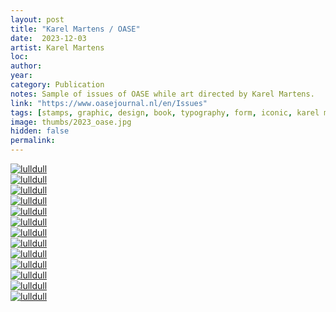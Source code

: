 ```yaml
---
layout: post
title: "Karel Martens / OASE"
date:  2023-12-03
artist: Karel Martens
loc: 
author: 
year: 
category: Publication
notes: Sample of issues of OASE while art directed by Karel Martens.
link: "https://www.oasejournal.nl/en/Issues"
tags: [stamps, graphic, design, book, typography, form, iconic, karel martens]
image: thumbs/2023_oase.jpg
hidden: false
permalink:
---
```


<div class="post_image">
	<a href="{{ site.baseurl }}/images/posts/2023_oase/001.jpg" target="_blank">
	<img src="{{ site.baseurl }}/images/posts/2023_oase/001.jpg" alt="lulldull"></a>
</div>

<div class="post_image">
	<a href="{{ site.baseurl }}/images/posts/2023_oase/000.jpg" target="_blank">
	<img src="{{ site.baseurl }}/images/posts/2023_oase/000.jpg" alt="lulldull"></a>
</div>

<div class="post_image">
	<a href="{{ site.baseurl }}/images/posts/2023_oase/002.jpg" target="_blank">
	<img src="{{ site.baseurl }}/images/posts/2023_oase/002.jpg" alt="lulldull"></a>
</div>

<div class="post_image">
	<a href="{{ site.baseurl }}/images/posts/2023_oase/003.jpg" target="_blank">
	<img src="{{ site.baseurl }}/images/posts/2023_oase/003.jpg" alt="lulldull"></a>
</div>

<div class="post_image">
	<a href="{{ site.baseurl }}/images/posts/2023_oase/004.jpg" target="_blank">
	<img src="{{ site.baseurl }}/images/posts/2023_oase/004.jpg" alt="lulldull"></a>
</div>

<div class="post_image">
	<a href="{{ site.baseurl }}/images/posts/2023_oase/005.jpg" target="_blank">
	<img src="{{ site.baseurl }}/images/posts/2023_oase/005.jpg" alt="lulldull"></a>
</div>

<div class="post_image">
	<a href="{{ site.baseurl }}/images/posts/2023_oase/006.jpg" target="_blank">
	<img src="{{ site.baseurl }}/images/posts/2023_oase/006.jpg" alt="lulldull"></a>
</div>

<div class="post_image">
	<a href="{{ site.baseurl }}/images/posts/2023_oase/007.jpg" target="_blank">
	<img src="{{ site.baseurl }}/images/posts/2023_oase/007.jpg" alt="lulldull"></a>
</div>


<div class="post_image">
	<a href="{{ site.baseurl }}/images/posts/2023_oase/008.jpg" target="_blank">
	<img src="{{ site.baseurl }}/images/posts/2023_oase/008.jpg" alt="lulldull"></a>
</div>

<div class="post_image">
	<a href="{{ site.baseurl }}/images/posts/2023_oase/009.jpg" target="_blank">
	<img src="{{ site.baseurl }}/images/posts/2023_oase/009.jpg" alt="lulldull"></a>
</div>

<div class="post_image">
	<a href="{{ site.baseurl }}/images/posts/2023_oase/010.jpg" target="_blank">
	<img src="{{ site.baseurl }}/images/posts/2023_oase/010.jpg" alt="lulldull"></a>
</div>


<div class="post_image">
	<a href="{{ site.baseurl }}/images/posts/2023_oase/011.jpg" target="_blank">
	<img src="{{ site.baseurl }}/images/posts/2023_oase/011.jpg" alt="lulldull"></a>
</div>


<div class="post_image">
	<a href="{{ site.baseurl }}/images/posts/2023_oase/012.jpg" target="_blank">
	<img src="{{ site.baseurl }}/images/posts/2023_oase/012.jpg" alt="lulldull"></a>
</div>


